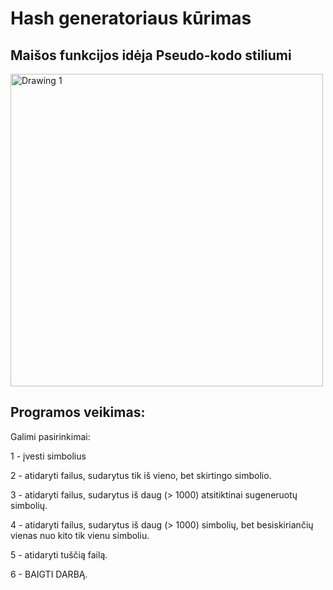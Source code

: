 # Hash generatoriaus kūrimas
## Maišos funkcijos idėja Pseudo-kodo stiliumi

<img width="500" alt="Drawing 1" src="https://github.com/user-attachments/assets/d4802077-dbc0-40d2-806e-14f51df31e41">

## Programos veikimas:

Galimi pasirinkimai:

1 - įvesti simbolius

2 - atidaryti failus, sudarytus tik iš vieno, bet skirtingo simbolio.

3 - atidaryti failus, sudarytus iš daug (> 1000) atsitiktinai sugeneruotų simbolių.

4 - atidaryti failus, sudarytus iš daug (> 1000) simbolių, bet besiskiriančių vienas nuo kito tik vienu simboliu.

5 - atidaryti tuščią failą.

6 - BAIGTI DARBĄ.

